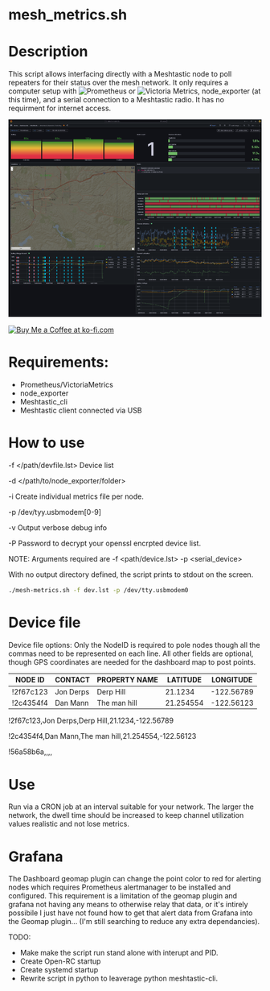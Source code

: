 # mesh_metrics.sh
# Description
This script allows interfacing directly with a Meshtastic node to poll repeaters for their status over the mesh network. It only requires a computer setup with ![Prometheus](https://prometheus.io/) or ![Victoria Metrics](https://victoriametrics.com), node_exporter (at this time), and a serial connection to a Meshtastic radio. It has no requirment for internet access.

![Meshtastic dashboard](https://github.com/cordelster/mesh-metrics/blob/main/pics/Dashboard.png)

<a href='https://ko-fi.com/L3L0V38OP' target='_blank'><img height='36' style='border:0px;height:36px;' src='https://storage.ko-fi.com/cdn/kofi2.png?v=3' border='0' alt='Buy Me a Coffee at ko-fi.com' /></a>

# Requirements:
- Prometheus/VictoriaMetrics
- node_exporter
- Meshtastic_cli
- Meshtastic client connected via USB

  
# How to use


 -f </path/devfile.lst> Device list

 -d </path/to/node_exporter/folder>

 -i Create individual metrics file per node.

 -p /dev/tyy.usbmodem[0-9]

 -v Output verbose debug info

 -P <password> Password to decrypt your openssl encrpted device list.





NOTE: Arguments required are -f <path/device.lst>  -p <serial_device>
                             
   With no output directory defined, the script prints to stdout on the screen. 
```sh
./mesh-metrics.sh -f dev.lst -p /dev/tty.usbmodem0
```



# Device file

Device file options:
Only the NodeID is required to pole nodes though all the commas need to be represented on each line.
All other fields are optional, though GPS coordinates are needed for the dashboard map to post points.

|NODE ID | CONTACT | PROPERTY NAME | LATITUDE | LONGITUDE |
|-----|-----|-----|-----|-----|
|!2f67c123|Jon Derps|Derp Hill| 21.1234|-122.56789|
|!2c4354f4|Dan Mann|The man hill|21.254554|-122.56123|

!2f67c123,Jon Derps,Derp Hill,21.1234,-122.56789

!2c4354f4,Dan Mann,The man hill,21.254554,-122.56123

!56a58b6a,,,,


# Use
Run via a CRON job at an interval suitable for your network. The larger the network, the dwell time should be increased to keep channel utilization values realistic and not lose metrics.

# Grafana
The Dashboard geomap plugin can change the point color to red for alerting nodes which requires Prometheus alertmanager to be installed and configured. This requirement is a limitation of the geomap plugin and grafana not having any means to otherwise relay that data, or it's intirely possibile I just have not found how to get that alert data from Grafana into the Geomap plugin... (I'm still searching to reduce any extra dependancies).

TODO:
- Make make the script run stand alone with interupt and PID.
- Create Open-RC startup
- Create systemd startup
- Rewrite script in python to leaverage python meshtastic-cli.
